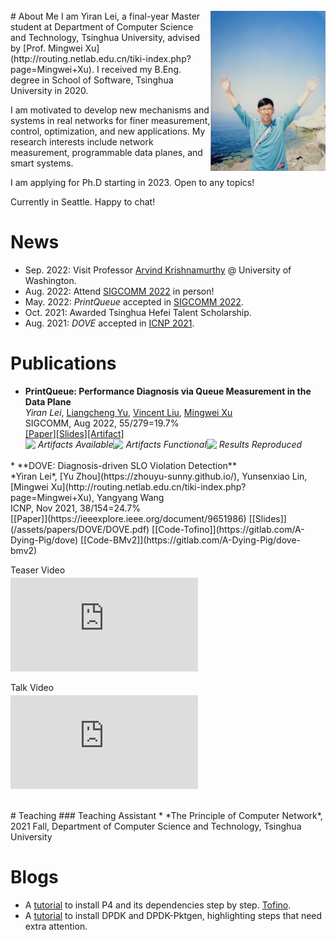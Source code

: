 <br>
<div>
    <img align="right" src="assets/images/YiranLei.jpg" style="zoom:25%;" />
</div>
# About Me
I am Yiran Lei, a final-year Master student at Department of Computer Science and Technology, Tsinghua University, advised by [Prof. Mingwei Xu](http://routing.netlab.edu.cn/tiki-index.php?page=Mingwei+Xu). I received my B.Eng. degree in School of Software, Tsinghua University in 2020. 

I am motivated to develop new mechanisms and systems in real networks for finer measurement, control, optimization, and new applications. My research interests include network measurement, programmable data planes, and smart systems.

<div class="info">
    <div class="info_text">
        <p>I am applying for Ph.D starting in 2023. Open to any topics!</p>
        <p>Currently in Seattle. Happy to chat!</p>
    </div>
</div>

# News
* Sep. 2022: Visit Professor [Arvind Krishnamurthy](https://www.cs.washington.edu/people/faculty/arvind) @ University of Washington.
* Aug. 2022: Attend [SIGCOMM 2022](https://conferences.sigcomm.org/sigcomm/2022/venue.html) in person! 
* May. 2022: *PrintQueue* accepted in [SIGCOMM 2022](https://conferences.sigcomm.org/sigcomm/2022/program.html).
* Oct. 2021: Awarded Tsinghua Hefei Talent Scholarship.
* Aug. 2021: *DOVE* accepted in [ICNP 2021](https://icnp21.cs.ucr.edu/program.html).

# Publications
* **PrintQueue: Performance Diagnosis via Queue Measurement in the Data Plane** <br />
  *Yiran Lei*, [Liangcheng Yu](https://liangchengyu.com/), [Vincent Liu](https://vincen.tl/publications.html), [Mingwei Xu](http://routing.netlab.edu.cn/tiki-index.php?page=Mingwei+Xu) <br />
  SIGCOMM, Aug 2022, 55/279=19.7% <br />
  [[Paper]](https://dl.acm.org/doi/10.1145/3544216.3544257)[[Slides]](/assets/papers/PrintQueue/PrintQueue_v0.98.pdf)[[Artifact]](https://github.com/A-Dying-Pig/PrintQueue) <br />
  <img src="https://www.acm.org/binaries/content/gallery/acm/publications/artifact-review-v1_1-badges/artifacts_available_v1_1.png" width=20 style="float:left"> <span style="float:left"><em>Artifacts Available</em></span><img src="https://www.acm.org/binaries/content/gallery/acm/publications/artifact-review-v1_1-badges/artifacts_evaluated_functional_v1_1.png" width=20 style="float:left"> <span style="float:left"><em>Artifacts Functional</em></span><img src="https://www.acm.org/binaries/content/gallery/acm/publications/artifact-review-v1_1-badges/results_reproduced_v1_1.png" width=20 style="float:left"> <span style="float:left"><em>Results Reproduced</em></span>
 
<p style="clear: left"></p>
<br />
* **DOVE: Diagnosis-driven SLO Violation Detection**<br />
  *Yiran Lei*, [Yu Zhou](https://zhouyu-sunny.github.io/), Yunsenxiao Lin, [Mingwei Xu](http://routing.netlab.edu.cn/tiki-index.php?page=Mingwei+Xu), Yangyang Wang <br />
  ICNP, Nov 2021, 38/154=24.7% <br />
  [[Paper]](https://ieeexplore.ieee.org/document/9651986) [[Slides]](/assets/papers/DOVE/DOVE.pdf) [[Code-Tofino]](https://gitlab.com/A-Dying-Pig/dove) [[Code-BMv2]](https://gitlab.com/A-Dying-Pig/dove-bmv2)
  <div class="embed-video-wrapper">
    <div class="embed-first">
        <p>Teaser Video</p>
        <iframe src="https://www.youtube.com/embed/hDGp2wkwsf0" frameborder="0" allowfullscreen style="margin-top: -10px"></iframe>
    </div>
    <div class="embed-second">
        <p>Talk Video</p>
        <iframe src="https://www.youtube.com/embed/opzT5JAfrt8" frameborder="0" allowfullscreen style="margin-top: -10px"></iframe>
    </div>
  </div>
  
<p style="clear: left"></p>
<br />
# Teaching
### Teaching Assistant
* *The Principle of Computer Network*, 2021 Fall, Department of Computer Science and Technology, Tsinghua University

# Blogs
* A [tutorial](https://www.yiranlei.com/P4_Installation_Tutorial) to install P4 and its dependencies step by step. [Tofino](https://www.yiranlei.com/sde_tip).
* A [tutorial](https://www.yiranlei.com/DPDK_Installation_Tutorial) to install DPDK and DPDK-Pktgen, highlighting steps that need extra attention.
